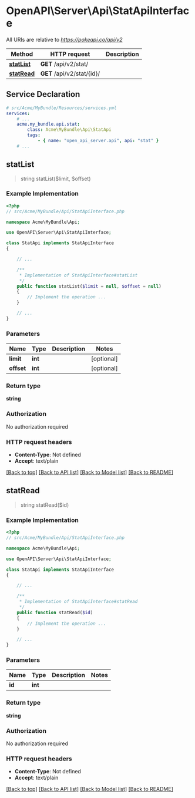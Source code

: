 # OpenAPI\Server\Api\StatApiInterface

All URIs are relative to *https://pokeapi.co/api/v2*

Method | HTTP request | Description
------------- | ------------- | -------------
[**statList**](StatApiInterface.md#statList) | **GET** /api/v2/stat/ | 
[**statRead**](StatApiInterface.md#statRead) | **GET** /api/v2/stat/{id}/ | 


## Service Declaration
```yaml
# src/Acme/MyBundle/Resources/services.yml
services:
    # ...
    acme.my_bundle.api.stat:
        class: Acme\MyBundle\Api\StatApi
        tags:
            - { name: "open_api_server.api", api: "stat" }
    # ...
```

## **statList**
> string statList($limit, $offset)



### Example Implementation
```php
<?php
// src/Acme/MyBundle/Api/StatApiInterface.php

namespace Acme\MyBundle\Api;

use OpenAPI\Server\Api\StatApiInterface;

class StatApi implements StatApiInterface
{

    // ...

    /**
     * Implementation of StatApiInterface#statList
     */
    public function statList($limit = null, $offset = null)
    {
        // Implement the operation ...
    }

    // ...
}
```

### Parameters

Name | Type | Description  | Notes
------------- | ------------- | ------------- | -------------
 **limit** | **int**|  | [optional]
 **offset** | **int**|  | [optional]

### Return type

**string**

### Authorization

No authorization required

### HTTP request headers

 - **Content-Type**: Not defined
 - **Accept**: text/plain

[[Back to top]](#) [[Back to API list]](../../README.md#documentation-for-api-endpoints) [[Back to Model list]](../../README.md#documentation-for-models) [[Back to README]](../../README.md)

## **statRead**
> string statRead($id)



### Example Implementation
```php
<?php
// src/Acme/MyBundle/Api/StatApiInterface.php

namespace Acme\MyBundle\Api;

use OpenAPI\Server\Api\StatApiInterface;

class StatApi implements StatApiInterface
{

    // ...

    /**
     * Implementation of StatApiInterface#statRead
     */
    public function statRead($id)
    {
        // Implement the operation ...
    }

    // ...
}
```

### Parameters

Name | Type | Description  | Notes
------------- | ------------- | ------------- | -------------
 **id** | **int**|  |

### Return type

**string**

### Authorization

No authorization required

### HTTP request headers

 - **Content-Type**: Not defined
 - **Accept**: text/plain

[[Back to top]](#) [[Back to API list]](../../README.md#documentation-for-api-endpoints) [[Back to Model list]](../../README.md#documentation-for-models) [[Back to README]](../../README.md)

